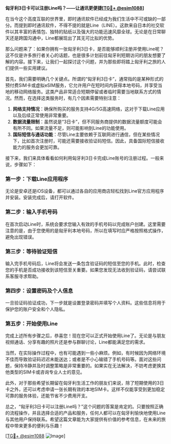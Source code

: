 **匈牙利3日卡可以注册Line吗？——让通讯更便捷[[TG💪+ @esim1088](https://t.me/s/esim1088)]**

在当今这个高度互联的世界里，即时通讯软件已经成为我们生活中不可或缺的一部分。而提到即时通讯软件，不得不提的就是Line（LINE）。这款来自日本的社交软件以其丰富的表情包、独特的贴纸以及强大的功能迅速风靡全球。无论是在日常聊天还是跨国沟通中，Line都展现出了其无可比拟的优势。

那么问题来了：如果你拥有一张匈牙利3日卡，是否能够顺利注册并使用Line呢？这不仅是许多旅行者关心的话题，也是很多计划前往匈牙利短期访问的朋友想要了解的内容。接下来，让我们一起探讨这个问题，并为那些即将踏上匈牙利之旅的人们提供一些实用建议。

首先，我们需要明确几个关键点。所谓的“匈牙利3日卡”，通常指的是某种形式的预付费SIM卡或虚拟eSIM服务，它允许用户在短时间内获得本地号码，并享受当地的移动网络服务。这类产品非常适合短期停留或者临时需要当地联系方式的情况。然而，在选择这类服务时，有几个因素需要特别注意：

1. **网络支持情况**：确保所购买的服务支持4G/5G高速网络，这对于下载Line应用以及后续正常使用非常重要。
2. **数据流量限制**：虽然说是“3日卡”，但不同服务商提供的数据流量额度可能会有所不同。如果流量不足，则可能影响到Line的功能使用。
3. **国际短信与通话功能**：尽管Line主要依赖于互联网进行通信，但在某些情况下，比如首次注册时，可能还需要接收验证码短信。因此，具备国际短信接收能力的服务会更加可靠。

接下来，我们来具体看看如何利用匈牙利3日卡完成Line账号的注册过程。一般来说，步骤如下：

### 第一步：下载Line应用程序
无论是安卓还是iOS设备，都可以通过各自的应用商店轻松找到Line官方应用程序并安装。安装完成后，请打开软件。

### 第二步：输入手机号码
在首次启动Line时，系统会要求您输入有效的手机号码以完成账户创建。这里需要注意的是，由于您使用的是匈牙利本地号码，所以在填写时应严格按照格式操作，避免出现错误。

### 第三步：等待验证短信
输入完手机号码后，Line将会发送一条包含验证码的短信至您的手机。此时，检查您的手机是否成功接收到该短信至关重要。如果您发现无法收到验证码，请尝试联系客服寻求帮助。

### 第四步：设置密码及个人信息
一旦验证码验证成功，下一步就是设置登录密码并填写个人资料。这些信息将用于保护您的账户安全和个人隐私。

### 第五步：开始使用Line
完成上述所有步骤之后，恭喜您！现在您可以正式开始使用Line了。无论是与朋友视频通话、分享有趣的照片还是参与群聊讨论，Line都能满足您的需求。

当然，在实际操作过程中，也有可能遇到一些小麻烦。例如，有时候因为网络环境不佳而导致验证码迟迟未能送达；或者是不小心输错了手机号码等。面对这些问题，保持冷静并及时调整策略是非常重要的。如果实在无法解决，不妨考虑更换其他类型的SIM卡或咨询专业人士的意见。

此外，对于那些希望长期留在匈牙利生活工作的朋友们来说，除了短期使用的3日卡之外，还可以考虑申请一张长期有效的本地SIM卡。这样不仅能享受到更加稳定可靠的服务体验，还能节省不少费用开支。

总之，“匈牙利3日卡可以注册Line吗？”这个问题的答案是肯定的。只要按照正确的流程操作，并且选择合适的产品和服务，任何人都可以在匈牙利愉快地使用Line与其他用户保持联系。希望这篇文章能为大家提供有价值的参考信息，在未来的旅程中带来更多的便利与乐趣！

[[TG💪+ @esim1088](https://t.me/s/esim1088) ![Image](https://i.postimg.cc/4NQfJmqS/Snipaste-2025-05-13-00-14-12.png)]